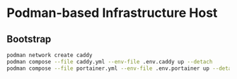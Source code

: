 # Podman-based Infrastructure Host
## Bootstrap
```bash
podman network create caddy
podman compose --file caddy.yml --env-file .env.caddy up --detach
podman compose --file portainer.yml --env-file .env.portainer up --detach
```

